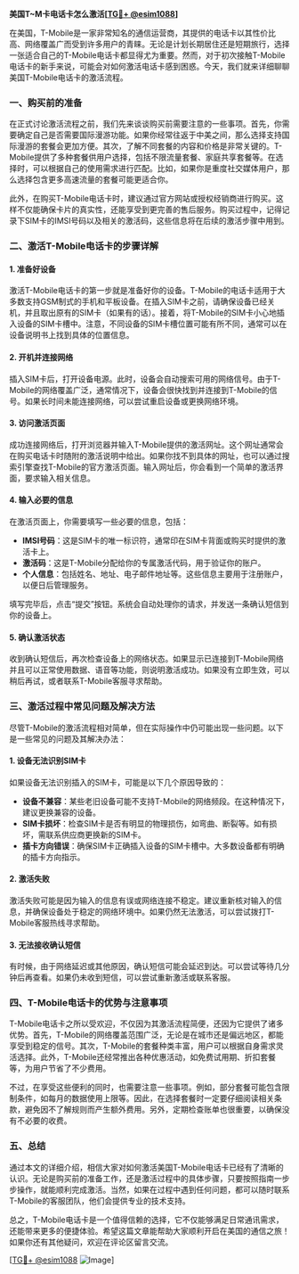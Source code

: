 **美国T~M卡电话卡怎么激活[[TG💪+ @esim1088](https://t.me/s/esim1088)]**

在美国，T-Mobile是一家非常知名的通信运营商，其提供的电话卡以其性价比高、网络覆盖广而受到许多用户的青睐。无论是计划长期居住还是短期旅行，选择一张适合自己的T-Mobile电话卡都显得尤为重要。然而，对于初次接触T-Mobile电话卡的新手来说，可能会对如何激活电话卡感到困惑。今天，我们就来详细聊聊美国T-Mobile电话卡的激活流程。

### 一、购买前的准备

在正式讨论激活流程之前，我们先来谈谈购买前需要注意的一些事项。首先，你需要确定自己是否需要国际漫游功能。如果你经常往返于中美之间，那么选择支持国际漫游的套餐会更加方便。其次，了解不同套餐的内容和价格是非常关键的。T-Mobile提供了多种套餐供用户选择，包括不限流量套餐、家庭共享套餐等。在选择时，可以根据自己的使用需求进行匹配。比如，如果你是重度社交媒体用户，那么选择包含更多高速流量的套餐可能更适合你。

此外，在购买T-Mobile电话卡时，建议通过官方网站或授权经销商进行购买。这样不仅能确保卡片的真实性，还能享受到更完善的售后服务。购买过程中，记得记录下SIM卡的IMSI号码以及相关的激活码，这些信息将在后续的激活步骤中用到。

### 二、激活T-Mobile电话卡的步骤详解

#### 1. 准备好设备

激活T-Mobile电话卡的第一步就是准备好你的设备。T-Mobile的电话卡适用于大多数支持GSM制式的手机和平板设备。在插入SIM卡之前，请确保设备已经关机，并且取出原有的SIM卡（如果有的话）。接着，将T-Mobile的SIM卡小心地插入设备的SIM卡槽中。注意，不同设备的SIM卡槽位置可能有所不同，通常可以在设备说明书上找到具体的位置信息。

#### 2. 开机并连接网络

插入SIM卡后，打开设备电源。此时，设备会自动搜索可用的网络信号。由于T-Mobile的网络覆盖广泛，通常情况下，设备会很快找到并连接到T-Mobile的信号。如果长时间未能连接网络，可以尝试重启设备或更换网络环境。

#### 3. 访问激活页面

成功连接网络后，打开浏览器并输入T-Mobile提供的激活网址。这个网址通常会在购买电话卡时随附的激活说明中给出。如果你找不到具体的网址，也可以通过搜索引擎查找T-Mobile的官方激活页面。输入网址后，你会看到一个简单的激活界面，要求输入相关信息。

#### 4. 输入必要的信息

在激活页面上，你需要填写一些必要的信息，包括：

- **IMSI号码**：这是SIM卡的唯一标识符，通常印在SIM卡背面或购买时提供的激活卡上。
- **激活码**：这是T-Mobile分配给你的专属激活代码，用于验证你的账户。
- **个人信息**：包括姓名、地址、电子邮件地址等。这些信息主要用于注册账户，以便日后管理服务。

填写完毕后，点击“提交”按钮。系统会自动处理你的请求，并发送一条确认短信到你的设备上。

#### 5. 确认激活状态

收到确认短信后，再次检查设备上的网络状态。如果显示已连接到T-Mobile网络并且可以正常使用数据、语音等功能，则说明激活成功。如果没有立即生效，可以稍后再试，或者联系T-Mobile客服寻求帮助。

### 三、激活过程中常见问题及解决方法

尽管T-Mobile的激活流程相对简单，但在实际操作中仍可能出现一些问题。以下是一些常见的问题及其解决办法：

#### 1. 设备无法识别SIM卡

如果设备无法识别插入的SIM卡，可能是以下几个原因导致的：

- **设备不兼容**：某些老旧设备可能不支持T-Mobile的网络频段。在这种情况下，建议更换兼容的设备。
- **SIM卡损坏**：检查SIM卡是否有明显的物理损伤，如弯曲、断裂等。如有损坏，需联系供应商更换新的SIM卡。
- **插卡方向错误**：确保SIM卡正确插入设备的SIM卡槽中。大多数设备都有明确的插卡方向指示。

#### 2. 激活失败

激活失败可能是因为输入的信息有误或网络连接不稳定。建议重新核对输入的信息，并确保设备处于稳定的网络环境中。如果仍然无法激活，可以尝试拨打T-Mobile客服热线寻求帮助。

#### 3. 无法接收确认短信

有时候，由于网络延迟或其他原因，确认短信可能会延迟到达。可以尝试等待几分钟后再查看。如果仍未收到短信，可以尝试重新激活或联系客服。

### 四、T-Mobile电话卡的优势与注意事项

T-Mobile电话卡之所以受欢迎，不仅因为其激活流程简便，还因为它提供了诸多优势。首先，T-Mobile的网络覆盖范围广泛，无论是在城市还是偏远地区，都能享受到稳定的信号。其次，T-Mobile的套餐种类丰富，用户可以根据自身需求灵活选择。此外，T-Mobile还经常推出各种优惠活动，如免费试用期、折扣套餐等，为用户节省了不少费用。

不过，在享受这些便利的同时，也需要注意一些事项。例如，部分套餐可能包含限制条件，如每月的数据使用上限等。因此，在选择套餐时一定要仔细阅读相关条款，避免因不了解规则而产生额外费用。另外，定期检查账单也很重要，以确保没有不必要的收费。

### 五、总结

通过本文的详细介绍，相信大家对如何激活美国T-Mobile电话卡已经有了清晰的认识。无论是购买前的准备工作，还是激活过程中的具体步骤，只要按照指南一步步操作，就能顺利完成激活。当然，如果在过程中遇到任何问题，都可以随时联系T-Mobile的客服团队，他们会提供专业的技术支持。

总之，T-Mobile电话卡是一个值得信赖的选择，它不仅能够满足日常通讯需求，还能带来更多的便捷体验。希望这篇文章能帮助大家顺利开启在美国的通信之旅！如果你还有其他疑问，欢迎在评论区留言交流。

[[TG💪+ @esim1088](https://t.me/s/esim1088) ![Image](https://i.postimg.cc/4NQfJmqS/Snipaste-2025-05-13-00-14-12.png)]